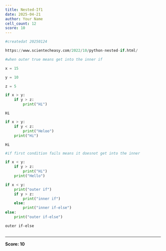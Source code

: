 ```yaml
---
title: Nested-If1
date: 2025-04-21
author: Your Name
cell_count: 12
score: 10
---
```


```python
#createdat 20250124
```


```python
https://www.scientecheasy.com/2022/10/python-nested-if.html/
```


```python
#when outer true means get into the inner if
```


```python
x = 15
```


```python
y = 10
```


```python
z = 5
```


```python
if x > y:
    if y > z:
        print("Hi")
```

    Hi



```python
if x > y:
    if y < z:
        print("Heloo")
    print("Hi")
```

    Hi



```python
#if first condition fails means it doesnot get into the inner 
```


```python
if x < y:
    if y > z:
        print("Hi")
    print("Hello")
```


```python
if x < y:
    print("outer if")
    if y > z:
        print("inner if")
    else:
        print("inner if-else")
else:
    print("outer if-else")
```

    outer if-else



```python

```


---
**Score: 10**